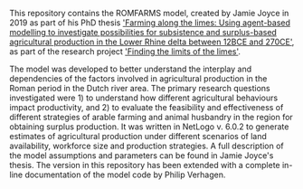 This repository contains the ROMFARMS model, created by Jamie Joyce in 2019 as part of his PhD thesis <a href="https://research.vu.nl/en/publications/farming-along-the-limes-using-agent-based-modelling-to-investigat">'Farming along the limes: Using agent-based modelling to investigate possibilities for subsistence and surplus-based agricultural production in the Lower Rhine delta between 12BCE and 270CE'</a>, as part of the research project <a href="https://www.springer.com/gp/book/9783030045753">'Finding the limits of the limes'</a>. 

The model was developed to better understand the interplay and dependencies of the factors involved in agricultural production in the Roman period in the Dutch river area. The primary research questions investigated were 1) to understand how different agricultural behaviours impact productivity, and 2) to evaluate the feasibility and effectiveness of different strategies of arable farming and animal husbandry in the region for obtaining surplus production. It was written in NetLogo v. 6.0.2 to generate estimates of agricultural production under different scenarios of land availability, workforce size and production strategies. A full description of the model assumptions and parameters can be found in Jamie Joyce's thesis. The version in this repository has been extended with a complete in-line documentation of the model code by Philip Verhagen.
